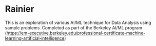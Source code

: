 # Rainier

This is an exploration of various AI/ML technique for Data Analysis using sample problems. Completed as part of the Berkeley AI/ML program (https://em-executive.berkeley.edu/professional-certificate-machine-learning-artificial-intelligence)